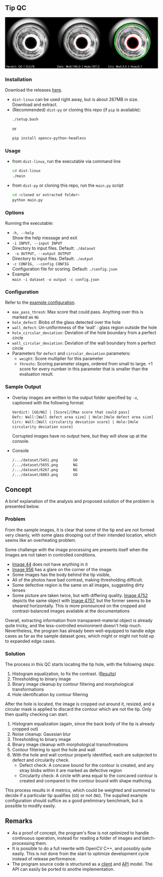 
<!-- ABOUT THE PROJECT -->
## Tip QC

![Product Name Screen Shot](./documentations/output/965.png)

### Installation

Download the releases [here](https://github.com/Retorikal/tip_qc/releases/tag/latest).
* `dist-linux` can be used right away, but is about 267MB in size. Download and extract.
* (Recommended) `dist-py` or cloning this repo (if `pip` is available):
    ```bash
    ./setup.bash
    ```
    or
    ```bash
    pip install opencv-python-headless
    ```

### Usage
* from `dist-linux`, run the executable via command line
    ```bash
    cd dist-linux
    ./main
    ```
* from `dist-py` or cloning this repo, run the `main.py` script
    ```bash
    cd <cloned or extracted folder>
    python main.py
    ```

### Options
Running the executable:
* `-h, --help`  
Show the help message and exit
* `-i INPUT, --input INPUT`  
Directory to input files. Default: `./dataset`
* ` -o OUTPUT, --output OUTPUT`  
Directory to input files. Default: `./output`
* `-c CONFIG, --config CONFIG`  
Configuration file for scoring. Default: `./config.json`
* Example  
`main -i dataset -o output -c config.json`

### Configuration
Refer to the [example configuration](./config.json).
* `max_pass_thresh`: Max score that could pass. Anything over this is marked as `NG`
* `hole_defect`: Blobs of the glass detected over the hole
* `wall_defect`: Un-uniformness of the 'wall' : glass region outside the hole
* `hole_circular_deviation`: Deviation of the hole boundary from a perfect circle
* `wall_circular_deviation`: Deviation of the wall boundary from a perfect circle
* Parameters for `defect` and `circular_deviation` parameters:
    - `weight`: Score multiplier for this parameter
    - `threshs`: Scoring parameter stages, ordered from small to large. +1 score for every number in this parameter that is smaller than the evaluation result.

### Sample Output
* Overlay images are written to the output folder specified by `-o`, captioned with the following format:  
    ```
    Verdict: [GO/NG] | [Score]/[Max score that could pass]
    Defc: Wall:[Wall defect area size] | Hole:[Hole defect area size]
    Circ: Wall:[Wall circularity deviation score] | Hole:[Hole circularity deviation score]
    ```

    Corrupted images have no output here, but they will show up at the console.

* Console  
    ```
    /.../dataset/5451.png       GO
    /.../dataset/5655.png       NG
    /.../dataset/6267.png       NG
    /.../dataset/6063.png       GO
    ```

<!-- USAGE EXAMPLES -->
## Concept

A brief explanation of the analysis and proposed solution of the problem is presented below.

### Problem
From the sample images, it is clear that some of the tip end are not formed very cleanly, with some glass drooping out of their intended location, which seems like an overheating problem.  

Some challenge with the image processing are presents itself when the images are not taken in controlled conditions. 
* [Image 44](./dataset/44.png) does not have anything in it
* [Image 956](./dataset/956.png) has a glare on the corner of the image. 
* Some images has the body behind the tip visible, 
* All of the photos have bad contrast, making thresholding difficult. 
* Some defective region is the same on all images, suggesting dirty lenses
* Some picture are taken twice, but with differing quality. [Image 4752](./documentations/cropped/4752.png) depicts the same object with [Image 4757](./documentations/cropped/4757.png), but the former seems to be sheared horizontally. This is more pronounced on the cropped and contrast-balanced images available at the documentations

Overall, extracting information from transparent-material object is already quite tricky, and the less-controlled environment doesn't help much. Nevertheless, the program has already been well-equipped to handle edge cases as far as the sample dataset goes, which might or might not hold up to expanded edge cases.

### Solution

The process in this QC starts locating the tip hole, with the following steps:  

1. Histogram equalization, to fix the contrast. ([Results](/documentations/rebalanced/))
2. Thresholding to binary image
3. Binary image cleanup by contour filtering and morphological transformations
4. Hole identification by contour filtering

After the hole is located, the image is cropped out around it, resized, and a circular mask is applied to discard the contour which are not the tip. Only then quality checking can start.

1. Histogram equalization (again, since the back body of the tip is already cropped out)
2. Noise cleanup: Gaussian blur
3. Thresholding to binary image
4. Binary image cleanup with morphological transofrmations
5. Contour filtering to spot the hole and wall
6. With the hole and wall contour properly identified, each are subjected to defect and circularity check.
    * Defect check: A concave bound for the contour is created, and any stray blobs within it are marked as defective region
    * Circularity check: A circle with area equal to the concaved contour is created and compared to the contour bound with shape mathcing.

This process results in 4 metrics, which could be weighted and summed to decide if a particular tip qualifies (`GO`) or not (`NG`). The supplied example configuration should suffice as a good preliminary benchmark, but is possible to modify easily.


## Remarks
* As a proof of concept, the program's flow is not optimized to handle continuous operation, instead for reading a folder of images and batch-processing them.
* It is possible to do a full rewrite with OpenCV C++, and possibly quite easily. This is not done from the start to optimize development cycle instead of release performance.
* The program source code is structured as a [client](./main.py) and [API](./hole_detector.py) model. The API can easily be ported to anothe implementation.